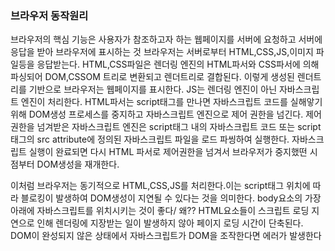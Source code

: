 ### 브라우저 동작원리

브라우저의 핵심 기능은 사용자가 참조하고자 하는 웹페이지를 서버에 요청하고
서버에 응답을 받아 브라우저에 표시하는 것 브라우저는 서버로부터
HTML,CSS,JS,이미지 파일등을 응답받는다. HTML,CSS파일은 렌더링 엔진의
HTML파서와 CSS파서에 의해 파싱되어 DOM,CSSOM 트리로 변환되고 렌더트리로
결합된다. 이렇게 생성된 렌더트리를 기반으로 브라우저는 웹페이지를 표시한다.
JS는 렌더링 엔진이 아닌 자바스크립트 엔진이 처리한다. HTML파서는 script태그를
만나면 자바스크립트 코드를 실해앟기 위해 DOM생성 프로세스를 중지하고
자바스크립트 엔진으로 제어 권한을 넘긴다. 제어권한을 넘겨받은 자바스크립트
엔진은 script태그 내의 자바스크립트 코드 또는 script태그의 src attribute에
정의된 자바스크립트 파일을 로드 파씽하여 실행한다. 자바스크립트 실행이
완료되면 다시 HTML 파서로 제어권한을 넘겨서 브라우저가 중지했떤 시점부터
DOM생성을 재개한다.

이처럼 브라우저는 동기적으로 HTML,CSS,JS를 처리한다.이는 script태그 위치에
따라 블로킹이 발생하여 DOM생성이 지연될 수 있다는 것을 의미한다. body요소의
가장 아래에 자바스크립트를 위치시키는 것이 좋다/ 왜?? HTML요소들이 스크립트
로딩 지연으로 인해 렌더링에 지장받는 일이 발생하지 않아 페이지 로딩 시간이
단축된다. DOM이 완성되지 않은 상태에서 자바스크립트가 DOM을 조작한다면 에러가
발생한다
